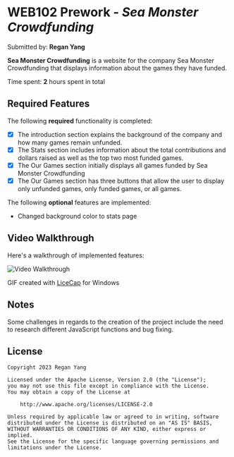 # WEB102 Prework - *Sea Monster Crowdfunding*

Submitted by: **Regan Yang**

**Sea Monster Crowdfunding** is a website for the company Sea Monster Crowdfunding that displays information about the games they have funded.

Time spent: **2** hours spent in total

## Required Features

The following **required** functionality is completed:

* [x] The introduction section explains the background of the company and how many games remain unfunded.
* [x] The Stats section includes information about the total contributions and dollars raised as well as the top two most funded games.
* [x] The Our Games section initially displays all games funded by Sea Monster Crowdfunding
* [x] The Our Games section has three buttons that allow the user to display only unfunded games, only funded games, or all games.

The following **optional** features are implemented:

* Changed background color to stats page

## Video Walkthrough

Here's a walkthrough of implemented features:

<img src='assets/webDev(2).gif' title='Video Walkthrough' width='' alt='Video Walkthrough' />

GIF created with [LiceCap](https://www.cockos.com/licecap/) for Windows


## Notes

Some challenges in regards to the creation of the project include the need to research different JavaScript functions and bug fixing. 

## License

    Copyright 2023 Regan Yang

    Licensed under the Apache License, Version 2.0 (the "License");
    you may not use this file except in compliance with the License.
    You may obtain a copy of the License at

        http://www.apache.org/licenses/LICENSE-2.0

    Unless required by applicable law or agreed to in writing, software
    distributed under the License is distributed on an "AS IS" BASIS,
    WITHOUT WARRANTIES OR CONDITIONS OF ANY KIND, either express or implied.
    See the License for the specific language governing permissions and
    limitations under the License.
